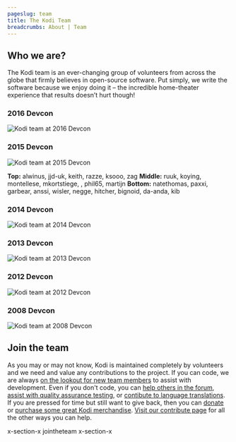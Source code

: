 ```yaml
---
pageslug: team
title: The Kodi Team
breadcrumbs: About | Team
---
```


## Who we are?

The Kodi team is an ever-changing group of volunteers from across the globe that firmly believes in open-source software. Put simply, we write the software because we enjoy doing it – the incredible home-theater experience that results doesn’t hurt though!

### 2016 Devcon
![Kodi team at 2016 Devcon](/images/devcon-2016.jpg)

### 2015 Devcon
![Kodi team at 2015 Devcon](/images/devcon-2015.jpg)

**Top:** alwinus, jjd-uk, keith, razze, ksooo, zag
**Middle:** ruuk, koying, montellese, mkortstiege, , phil65, martijn
**Bottom:** natethomas, paxxi, garbear, anssi, wisler, negge, hitcher, bignoid, da-anda, kib

### 2014 Devcon
![Kodi team at 2014 Devcon](/images/devcon-2014.jpg)

### 2013 Devcon
![Kodi team at 2013 Devcon](/images/devcon-2013.jpg)

### 2012 Devcon
![Kodi team at 2012 Devcon](/images/devcon-2012.jpg)

### 2008 Devcon
![Kodi team at 2008 Devcon](/images/devcon-2008.jpg)

## Join the team

As you may or may not know, Kodi is maintained completely by volunteers and we need and value any contributions to the project. If you can code, we are always [on the lookout for new team members](/contribute/developers) to assist with development. Even if you don't code, you can [help others in the forum](https://forum.kodi.tv/), [assist with quality assurance testing](https://kodi.wiki/view/HOW-TO:Help_with_quality_assurance_testing), or [contibute to language translations](https://kodi.wiki/view/Translation_System). If you are pressed for time but still want to give back, then you can [donate](/donate) or [purchase some great Kodi merchandise](/store). [Visit our contribute page](/contribute) for all the other ways you can help.

x-section-x jointheteam x-section-x
